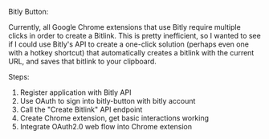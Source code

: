 Bitly Button:

Currently, all Google Chrome extensions that use Bitly require multiple clicks in order to create a Bitlink. This is pretty inefficient, so I wanted to see if I could use Bitly's API to create a one-click solution (perhaps even one with a hotkey shortcut) that automatically creates a bitlink with the current URL, and saves that bitlink to your clipboard. 

Steps:
1. Register application with Bitly API
2. Use OAuth to sign into bitly-button with bitly account
3. Call the "Create Bitlink" API endpoint
4. Create Chrome extension, get basic interactions working
5. Integrate OAuth2.0 web flow into Chrome extension
